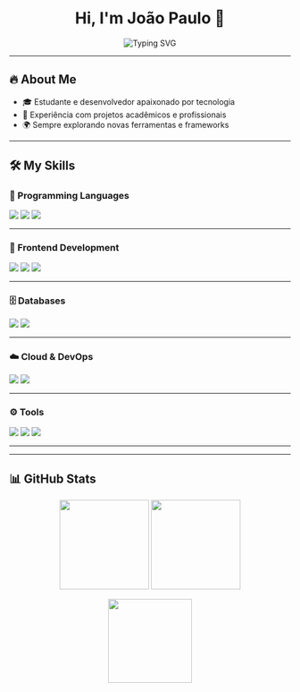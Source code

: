 <h1 align="center">Hi, I'm João Paulo 👋</h1>

<!-- Frase animada -->
<p align="center">
  <img src="https://readme-typing-svg.herokuapp.com?font=Fira+Code&size=22&pause=1000&color=00C853&center=true&vCenter=true&width=500&lines=Sempre+aprendendo+novas+coisas!;Apaixonado+por+tecnologia+🚀;Transformando+ideias+em+projetos+💻" alt="Typing SVG" />
</p>

---

## 🔥 About Me
- 🎓 Estudante e desenvolvedor apaixonado por tecnologia  
- 💼 Experiência com projetos acadêmicos e profissionais  
- 🌍 Sempre explorando novas ferramentas e frameworks  

---

## 🛠️ My Skills  

### 🚀 Programming Languages  
<p>
  <img src="https://img.shields.io/badge/JavaScript-F7DF1E?style=flat-square&logo=javascript&logoColor=000"/>
  <img src="https://img.shields.io/badge/Python-3776AB?style=flat-square&logo=python&logoColor=fff"/>
  <img src="https://img.shields.io/badge/Node.js-339933?style=flat-square&logo=node.js&logoColor=fff"/>
</p>
<hr>

### 🎨 Frontend Development  
<p>
  <img src="https://img.shields.io/badge/HTML5-E34F26?style=flat-square&logo=html5&logoColor=fff"/>
  <img src="https://img.shields.io/badge/CSS3-1572B6?style=flat-square&logo=css3&logoColor=fff"/>
  <img src="https://img.shields.io/badge/Electron-47848F?style=flat-square&logo=electron&logoColor=fff"/>
</p>
<hr>

### 🗄️ Databases  
<p>
  <img src="https://img.shields.io/badge/MySQL-4479A1?style=flat-square&logo=mysql&logoColor=fff"/>
  <img src="https://img.shields.io/badge/MongoDB-47A248?style=flat-square&logo=mongodb&logoColor=fff"/>
</p>
<hr>

### ☁️ Cloud & DevOps  
<p>
  <img src="https://img.shields.io/badge/AWS-232F3E?style=flat-square&logo=amazon-aws&logoColor=FF9900"/>
  <img src="https://img.shields.io/badge/Azure-0078D4?style=flat-square&logo=microsoft-azure&logoColor=fff"/>
</p>
<hr>

### ⚙️ Tools  
<p>
  <img src="https://img.shields.io/badge/Git-F05032?style=flat-square&logo=git&logoColor=fff"/>
  <img src="https://img.shields.io/badge/GitHub-181717?style=flat-square&logo=github&logoColor=fff"/>
  <img src="https://img.shields.io/badge/VS%20Code-007ACC?style=flat-square&logo=visual-studio-code&logoColor=fff"/>
</p>
<hr>

---

## 📊 GitHub Stats  
<p align="center">
  <img height="160" src="https://github-readme-stats.vercel.app/api?username=SeuUsuarioGitHub&show_icons=true&theme=tokyonight" />
  <img height="160" src="https://github-readme-streak-stats.herokuapp.com/?user=SeuUsuarioGitHub&theme=tokyonight" />
</p>

<p align="center">
  <img height="150" src="https://github-readme-stats.vercel.app/api/top-langs/?username=SeuUsuarioGitHub&layout=compact&theme=tokyonight" />
</p>
